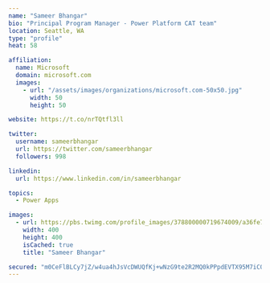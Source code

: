 ```yaml
---
name: "Sameer Bhangar"
bio: "Principal Program Manager - Power Platform CAT team"
location: Seattle, WA
type: "profile"
heat: 58

affiliation:
  name: Microsoft
  domain: microsoft.com
  images:
    - url: "/assets/images/organizations/microsoft.com-50x50.jpg"
      width: 50
      height: 50

website: https://t.co/nrTQtfl3ll

twitter:
  username: sameerbhangar
  url: https://twitter.com/sameerbhangar
  followers: 998

linkedin:
  url: https://www.linkedin.com/in/sameerbhangar

topics:
  - Power Apps

images:
  - url: https://pbs.twimg.com/profile_images/378800000719674009/a36fe7ddfab1778b76e5793772e43798_400x400.jpeg
    width: 400
    height: 400
    isCached: true
    title: "Sameer Bhangar"

secured: "m0CeFlBLCy7jZ/w4ua4hJsVcDWUQfKj+wNzG9te2R2MQ0kPPpdEVTX95M7iCO5SpZD1Ttuo4MO7b93Ttzv8BmdMPcR+wJZ98vr5i9htLgfvWF91TEeVjzlWz9bxvs1QD+DZ6wx8hTvOzC0y9MYPcxe7XPge8B16a2S5U9zs03tJIR+ijM5Ifl/cgkV/KNinmnzMRoMvX8I/fJOPiNDxFF0HroFAJDxFC2DEDgCiTXn5G3CyUZF8rHN3g+75ybPPbzmKsQM0NoT8GPstd9jz8H5XdJCygZUfTRKn8OKZsQQswG26Ph0jpJAfhQtBoH1j3f+Fce3s1DHQaYMJsHHRmae8+5vMnRbDaPHFSEIRPsdQ3aUMCTvn2+DQKL5qa7buHfKdiw4kL5fvMcr74QKPNgA==;49MBuVW4tugpHX8Iscra3Q=="
---
```


